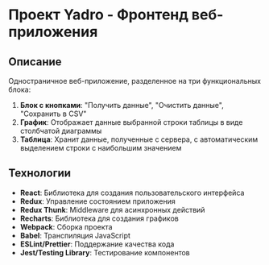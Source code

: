 # Проект Yadro - Фронтенд веб-приложения

## Описание
Одностраничное веб-приложение, разделенное на три функциональных блока:
1. **Блок с кнопками**: "Получить данные", "Очистить данные", "Сохранить в CSV"
2. **График**: Отображает данные выбранной строки таблицы в виде столбчатой диаграммы
3. **Таблица**: Хранит данные, полученные с сервера, с автоматическим выделением строки с наибольшим значением

## Технологии
- **React**: Библиотека для создания пользовательского интерфейса
- **Redux**: Управление состоянием приложения
- **Redux Thunk**: Middleware для асинхронных действий
- **Recharts**: Библиотека для создания графиков
- **Webpack**: Сборка проекта
- **Babel**: Транспиляция JavaScript
- **ESLint/Prettier**: Поддержание качества кода
- **Jest/Testing Library**: Тестирование компонентов